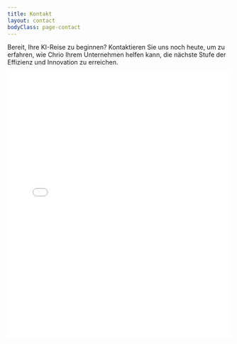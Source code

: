 ```yaml
---
title: Kontakt
layout: contact
bodyClass: page-contact
---
```


Bereit, Ihre KI-Reise zu beginnen? Kontaktieren Sie uns noch heute, um zu erfahren, wie Chrio Ihrem Unternehmen helfen kann, die nächste Stufe der Effizienz und Innovation zu erreichen.

<iframe src="<iframe src='https://outlook.office365.com/owa/calendar/ChrioWebsite@chrio.dev/bookings/' width='100%' height='100%' scrolling='yes' style='border:0'></iframe>" width="100%" height="600" style="border:none;"></iframe>

